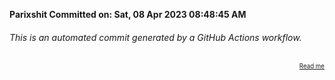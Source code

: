 **Parixshit Committed on: Sat, 08 Apr 2023 08:48:45 AM** <!-- 85337f6c-d67d-423c-b2f5-65c041d5463c -->

###### This is an automated commit generated by a GitHub Actions workflow.

<div align="right"><sub><sup><a href="https://github.com/Parixshit/AutoCommit.git">Read me</a></sup></sub></div>
